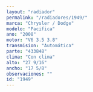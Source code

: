 ```yaml
---
layout: "radiador"
permalink: "/radiadores/1949/"
marca: "Chrysler / Dodge"
modelo: "Pacifica"
ano: "2008"
motor: "V6 3.5 3.8"
transmision: "Automática"
parte: "433848"
clima: "Con clima"
alto: "27 9/16"
ancho: "17 5/8"
observaciones: ""
id: "1949"
---
```


